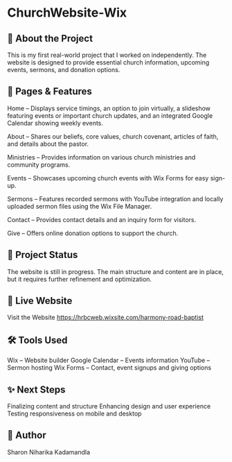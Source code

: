 # ChurchWebsite-Wix


## 🌟 About the Project

This is my first real-world project that I worked on independently. The website is designed to provide essential church information, upcoming events, sermons, and donation options.

## 📌 Pages & Features

Home – Displays service timings, an option to join virtually, a slideshow featuring events or important church updates, and an integrated Google Calendar showing weekly events.

About – Shares our beliefs, core values, church covenant, articles of faith, and details about the pastor.

Ministries – Provides information on various church ministries and community programs.

Events – Showcases upcoming church events with Wix Forms for easy sign-up.

Sermons – Features recorded sermons with YouTube integration and locally uploaded sermon files using the Wix File Manager.

Contact – Provides contact details and an inquiry form for visitors.

Give – Offers online donation options to support the church.

## 🚧 Project Status

The website is still in progress. The main structure and content are in place, but it requires further refinement and optimization.

## 🔗 Live Website

Visit the Website https://hrbcweb.wixsite.com/harmony-road-baptist

## 🛠 Tools Used

Wix – Website builder
Google Calendar – Events information
YouTube – Sermon hosting
Wix Forms – Contact, event signups and giving options

## ✨ Next Steps

Finalizing content and structure
Enhancing design and user experience
Testing responsiveness on mobile and desktop

## 📌 Author

Sharon Niharika Kadamandla
